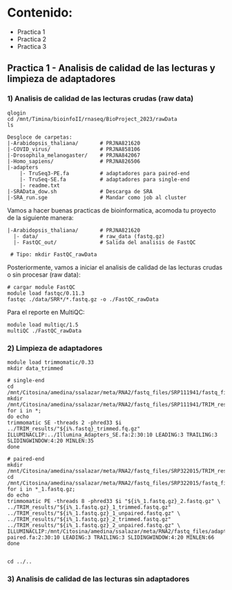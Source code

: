 # Contenido:

- Practica 1
- Practica 2
- Practica 3



## Practica 1 - Analisis de calidad de las lecturas y limpieza de adaptadores

### 1) Analisis de calidad de las lecturas crudas (raw data)

```
qlogin
cd /mnt/Timina/bioinfoII/rnaseq/BioProject_2023/rawData
ls
```

```
Desgloce de carpetas:
|-Arabidopsis_thaliana/       # PRJNA821620
|-COVID_virus/                # PRJNA858106
|-Drosophila_melanogaster/    # PRJNA842067
|-Homo_sapiens/               # PRJNA826506
|-adapters
    |- TruSeq3-PE.fa          # adaptadores para paired-end
    |- TruSeq-SE.fa           # adaptadores para single-end
    |- readme.txt
|-SRAData_dow.sh              # Descarga de SRA
|-SRA_run.sge                 # Mandar como job al cluster
```

Vamos a hacer buenas practicas de bioinformatica, acomoda tu proyecto de la siguiente manera:

```
|-Arabidopsis_thaliana/       # PRJNA821620
  |- data/                    # raw_data (fastq.gz)
  |- FastQC_out/              # Salida del analisis de FastQC
  
 # Tipo: mkdir FastQC_rawData
```

Posteriormente, vamos a iniciar el analisis de calidad de las lecturas crudas o sin procesar (raw data):

```
# cargar module FastQC
module load fastqc/0.11.3
fastqc ./data/SRR*/*.fastq.gz -o ./FastQC_rawData
```

Para el reporte en MultiQC:

```
module load multiqc/1.5
multiQC ./FastQC_rawData
```

### 2) Limpieza de adaptadores

```
module load trimmomatic/0.33
mkdir data_trimmed

# single-end
cd /mnt/Citosina/amedina/ssalazar/meta/RNA2/fastq_files/SRP111941/fastq_files
mkdir /mnt/Citosina/amedina/ssalazar/meta/RNA2/fastq_files/SRP111941/TRIM_results
for i in *;
do echo
trimmomatic SE -threads 2 -phred33 $i ../TRIM_results/"${i%.fastq}_trimmed.fq.gz" ILLUMINACLIP:../Illumina_Adapters_SE.fa:2:30:10 LEADING:3 TRAILING:3 SLIDINGWINDOW:4:20 MINLEN:35
done

# paired-end
mkdir /mnt/Citosina/amedina/ssalazar/meta/RNA2/fastq_files/SRP322015/TRIM_results
cd /mnt/Citosina/amedina/ssalazar/meta/RNA2/fastq_files/SRP322015/fastq_files
for i in *_1.fastq.gz;
do echo
trimmomatic PE -threads 8 -phred33 $i "${i%_1.fastq.gz}_2.fastq.gz" \
../TRIM_results/"${i%_1.fastq.gz}_1_trimmed.fastq.gz" ../TRIM_results/"${i%_1.fastq.gz}_1_unpaired.fastq.gz" \
../TRIM_results/"${i%_1.fastq.gz}_2_trimmed.fastq.gz" ../TRIM_results/"${i%_1.fastq.gz}_2_unpaired.fastq.gz" \
ILLUMINACLIP:/mnt/Citosina/amedina/ssalazar/meta/RNA2/fastq_files/adapters-paired.fa:2:30:10 LEADING:3 TRAILING:3 SLIDINGWINDOW:4:20 MINLEN:66
done


cd ../..
```

### 3) Analisis de calidad de las lecturas sin adaptadores











